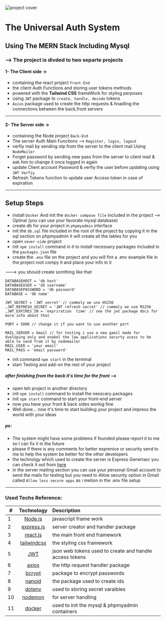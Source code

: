 ![project cover](https://user-images.githubusercontent.com/66588352/147418865-ff315bff-243e-4f5e-9de4-119bbfce6133.png)

# The Universal Auth System
## Using The MERN Stack Including Mysql

### --> The project is divded to two separte projects
 #### 1- The Client side ->
- containing the react project ``Front-End``
- the client Auth Functions and storing user tokens methods
- powered with the <strong>Tailwind CSS</strong> frameWork for styling perposes
- using `JWT` package to `create, handle, decode` tokens
- `Axios` package used to create the http requests & hnadling the connections between the back,front servers
---------------------------------------------------------
#### 2- The Server side ->
- containing the Node project `Back-End`
- The server Auth Main Functions --> `Register, login, logout`
- verfiy mail by sending otp from the server to the client mail Using `NodeMailer`
- Forget password by sending new pass from the server to client mail & ask him to change it once logged in again
- update Client account Password & verfiy the user before updating using `JWT Verfiy`
- Refresh Tokens function to update user Access token in case of expiration
-----------------------------------------------------------

## Setup Steps
- install `Docker` And init the `docker compose file` included in the project --> Optinal (you can use your favorate mysql database)
- create db for your project in `phpmyadmin` interface
- init the `db.sql` file included in the root of the project by copying it in the sql section on phpmyadmin it will create all the tables for you
- open `sever-side` project
- init `npm install` command in it to install necessary packages included in the `packages.json` file
- create the `.env` file on the project and you will fint a .env example file in the project root compy it and place your info in it

---> you should create somthing like that
```
DATABASEHOST = 'db host'
DATABASEUSER = 'db username'
DATABASEPASSWORD = 'db password'
DATABASE = 'db name'

JWT_SECRET = 'JWT secret' // commoly we use HS256
,JWT_REFRESH_SECRET = 'JWT refresh secret' // commoly we use RS256
,JWT_EXPIRES_IN = 'expriration  time' // see the jwt package docs for more info about that 

PORT = 5000 // change it if you want to use another port

MAIL_SERVER = Gmail // for testing i use a new gamil made for dveloping only and enabel the low applications securty acess to be able to send from it by nodemailer
MAIL_USER = 'your email'
MAIL_PASS = 'email password'
```
- init command `npm start` in the terminal
- start Testing and add-on the rest of your project

 ##### after finishing from the back it's time for the front -->

- open teh project in another directory
- init `npm install` command to install the nesscary packages
- init `npm start` command to start your front-end server
- now you have your front & back sides workig fine
- Well done... now it's time to start building your project and impress the world with your ideas

##### ps:
- The system might have some problems if founded please report it to me so I can fix it in the future
- please if there is any comments for better exprenice or security send to me to help the system be better for the other developers
- the technolgy which used to create the server is Express Genertaor you can check it out from <a href="https://expressjs.com/en/starter/generator.html">here</a>
- in the server mailing section you can use your personal Gmail account to send the mails for testing but you need to Allow security option in Gmail called `Allow less secure apps` as i metion in the .env file setup
----------------------------------------------------------------

### Used Techs Reference:

| #  | Technology                                      | Description                                             |
| -- |:-----------------------------------------------:| :-------------------------------------------------------|
| 1  | [Node.js](https://nodejs.org/en/l)              |  javascript frame work                                  |
| 2  |[express.js](https://expressjs.com)              | server creator and handler package                      |
| 3  | [react.js](https://reactjs.org)                 | the main front end framework                            |
| 4  | [tailwindcss](https://tailwindcss.com)          | the styling css framework                               |
| 5  | [JWT](https://jwt.i)                            | json web tokens used to create and handle access tokens |
| 6  | [axios](https://axios-http.com/)                | the http request handler package                        |
| 7  | [bcrypt](https://www.npmjs.com/package/bcrypt)  | package to encrypt passwords                            |
| 8  | [nanoid](https://www.npmjs.com/package/nanoid)  | the package used to create ids                          |
| 9  | [dotenv](https://www.npmjs.com/package/dotenv)  | used to storing secret varaibles                        |
| 10 | [nodemon](https://www.npmjs.com/package/nodemon)| for server handling                                     |
| 11 | [docker](https://hub.docker.com/)               | used to init the mysql & phpmyadmin containers          |
